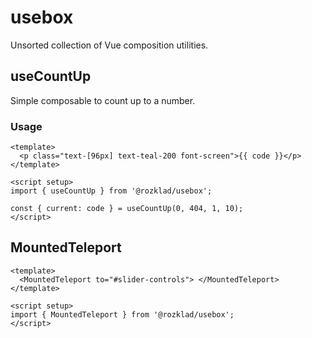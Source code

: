 # usebox

Unsorted collection of Vue composition utilities.

## useCountUp

Simple composable to count up to a number.

### Usage

```vue
<template>
  <p class="text-[96px] text-teal-200 font-screen">{{ code }}</p>
</template>

<script setup>
import { useCountUp } from '@rozklad/usebox';

const { current: code } = useCountUp(0, 404, 1, 10);
</script>
```

## MountedTeleport

```vue
<template>
  <MountedTeleport to="#slider-controls"> </MountedTeleport>
</template>

<script setup>
import { MountedTeleport } from '@rozklad/usebox';
</script>
```
